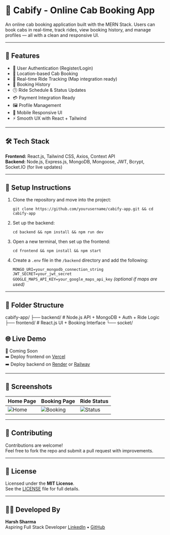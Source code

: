 # 🚖 Cabify - Online Cab Booking App

An online cab booking application built with the MERN Stack. Users can book cabs in real-time, track rides, view booking history, and manage profiles — all with a clean and responsive UI.

---

## 🚀 Features

- 🔐 User Authentication (Register/Login)
- 📍 Location-based Cab Booking
- 🧭 Real-time Ride Tracking (Map integration ready)
- 📄 Booking History
- 🕒 Ride Schedule & Status Updates
- 💳 Payment Integration Ready
- 🖼️ Profile Management
- 📱 Mobile Responsive UI
- ⚡ Smooth UX with React + Tailwind

---

## 🛠️ Tech Stack

**Frontend:** React.js, Tailwind CSS, Axios, Context API  
**Backend:** Node.js, Express.js, MongoDB, Mongoose, JWT, Bcrypt, Socket.IO (for live updates)

---

## 🔧 Setup Instructions

1. Clone the repository and move into the project:

   `git clone https://github.com/yourusername/cabify-app.git && cd cabify-app`

2. Set up the backend:

   `cd backend && npm install && npm run dev`

3. Open a new terminal, then set up the frontend:

   `cd frontend && npm install && npm start`

4. Create a `.env` file in the `/backend` directory and add the following:

   `MONGO_URI=your_mongodb_connection_string`  
   `JWT_SECRET=your_jwt_secret`  
   `GOOGLE_MAPS_API_KEY=your_google_maps_api_key` *(optional if maps are used)*

---

## 🧠 Folder Structure
cabify-app/ ├── backend/ # Node.js API + MongoDB + Auth + Ride Logic ├── frontend/ # React.js UI + Booking Interface └── socket/ 

## 🌐 Live Demo

🔗 Coming Soon  
➡️ Deploy frontend on [Vercel](https://vercel.com)  
➡️ Deploy backend on [Render](https://render.com) or [Railway](https://railway.app)

---

## 📸 Screenshots

| Home Page | Booking Page | Ride Status |
|-----------|---------------|-------------|
| ![Home](./screenshots/home.png) | ![Booking](./screenshots/booking.png) | ![Status](./screenshots/status.png) |

---

## 🙌 Contributing

Contributions are welcome!  
Feel free to fork the repo and submit a pull request with improvements.

---

## 📄 License

Licensed under the **MIT License**.  
See the [LICENSE](LICENSE) file for full details.

---

## 👨‍💻 Developed By

**Harsh Sharma**  
Aspiring Full Stack Developer
[LinkedIn](https://www.linkedin.com/in/harsh41sharma/) • [GitHub](https://github.com/harsh41sharma)
